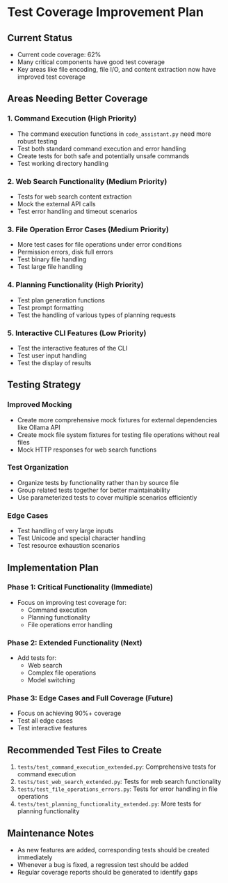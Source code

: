 # Test Coverage Improvement Plan

## Current Status
- Current code coverage: 62%
- Many critical components have good test coverage
- Key areas like file encoding, file I/O, and content extraction now have improved test coverage

## Areas Needing Better Coverage

### 1. Command Execution (High Priority)
- The command execution functions in `code_assistant.py` need more robust testing
- Test both standard command execution and error handling
- Create tests for both safe and potentially unsafe commands
- Test working directory handling

### 2. Web Search Functionality (Medium Priority)
- Tests for web search content extraction
- Mock the external API calls
- Test error handling and timeout scenarios

### 3. File Operation Error Cases (Medium Priority)
- More test cases for file operations under error conditions
- Permission errors, disk full errors
- Test binary file handling
- Test large file handling

### 4. Planning Functionality (High Priority)
- Test plan generation functions
- Test prompt formatting 
- Test the handling of various types of planning requests

### 5. Interactive CLI Features (Low Priority)
- Test the interactive features of the CLI
- Test user input handling
- Test the display of results

## Testing Strategy

### Improved Mocking
- Create more comprehensive mock fixtures for external dependencies like Ollama API
- Create mock file system fixtures for testing file operations without real files
- Mock HTTP responses for web search functions

### Test Organization
- Organize tests by functionality rather than by source file
- Group related tests together for better maintainability
- Use parameterized tests to cover multiple scenarios efficiently

### Edge Cases
- Test handling of very large inputs
- Test Unicode and special character handling
- Test resource exhaustion scenarios

## Implementation Plan

### Phase 1: Critical Functionality (Immediate)
- Focus on improving test coverage for:
  - Command execution
  - Planning functionality
  - File operations error handling

### Phase 2: Extended Functionality (Next)
- Add tests for:
  - Web search
  - Complex file operations
  - Model switching

### Phase 3: Edge Cases and Full Coverage (Future)
- Focus on achieving 90%+ coverage
- Test all edge cases
- Test interactive features

## Recommended Test Files to Create

1. `tests/test_command_execution_extended.py`: Comprehensive tests for command execution
2. `tests/test_web_search_extended.py`: Tests for web search functionality
3. `tests/test_file_operations_errors.py`: Tests for error handling in file operations
4. `tests/test_planning_functionality_extended.py`: More tests for planning functionality

## Maintenance Notes

- As new features are added, corresponding tests should be created immediately
- Whenever a bug is fixed, a regression test should be added
- Regular coverage reports should be generated to identify gaps 